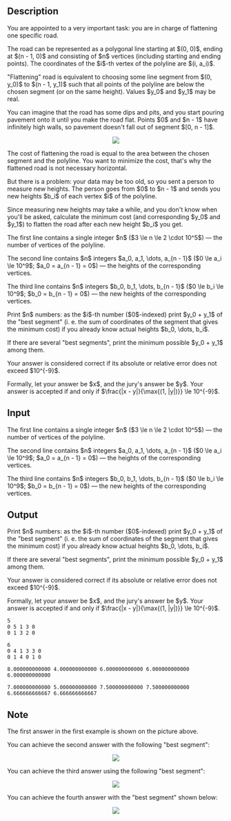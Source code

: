 ## Description

<div><p>You are appointed to a very important task: you are in charge of flattening one specific road.</p><p>The road can be represented as a polygonal line starting at $(0, 0)$, ending at $(n - 1, 0)$ and consisting of $n$ vertices (including starting and ending points). The coordinates of the $i$-th vertex of the polyline are $(i, a_i)$.</p><p>"Flattening" road is equivalent to choosing some line segment from $(0, y_0)$ to $(n - 1, y_1)$ such that all points of the polyline are below the chosen segment (or on the same height). Values $y_0$ and $y_1$ <span class="tex-font-style-bf">may be real</span>.</p><p>You can imagine that the road has some dips and pits, and you start pouring pavement onto it until you make the road flat. Points $0$ and $n - 1$ have infinitely high walls, so pavement doesn't fall out of segment $[0, n - 1]$.</p><center> <img class="tex-graphics" src="file://jxmnZorL.png" style="max-width: 100.0%;max-height: 100.0%;"> </center><p>The <span class="tex-font-style-it">cost</span> of flattening the road is equal to the area between the chosen segment and the polyline. You want to minimize the cost, that's why the flattened road is not necessary horizontal.</p><p>But there is a problem: your data may be too old, so you sent a person to measure new heights. The person goes from $0$ to $n - 1$ and sends you new heights $b_i$ of each vertex $i$ of the polyline.</p><p>Since measuring new heights may take a while, and you don't know when you'll be asked, calculate the minimum cost (and corresponding $y_0$ and $y_1$) to flatten the road after each new height $b_i$ you get.</p></div><div class="input-specification"><p>The first line contains a single integer $n$ ($3 \le n \le 2 \cdot 10^5$)&nbsp;— the number of vertices of the polyline.</p><p>The second line contains $n$ integers $a_0, a_1, \dots, a_{n - 1}$ ($0 \le a_i \le 10^9$; $a_0 = a_{n - 1} = 0$)&nbsp;— the heights of the corresponding vertices.</p><p>The third line contains $n$ integers $b_0, b_1, \dots, b_{n - 1}$ ($0 \le b_i \le 10^9$; $b_0 = b_{n - 1} = 0$)&nbsp;— the new heights of the corresponding vertices.</p></div><div class="output-specification"><p>Print $n$ numbers: as the $i$-th number ($0$-indexed) print $y_0 + y_1$ of the "best segment" (i.&nbsp;e. the sum of coordinates of the segment that gives the minimum cost) if you already know actual heights $b_0, \dots, b_i$.</p><p>If there are several "best segments", print the minimum possible $y_0 + y_1$ among them.</p><p>Your answer is considered correct if its absolute or relative error does not exceed $10^{-9}$.</p><p>Formally, let your answer be $x$, and the jury's answer be $y$. Your answer is accepted if and only if $\frac{|x - y|}{\max{(1, |y|)}} \le 10^{-9}$.</p></div>

## Input

<p>The first line contains a single integer $n$ ($3 \le n \le 2 \cdot 10^5$)&nbsp;— the number of vertices of the polyline.</p><p>The second line contains $n$ integers $a_0, a_1, \dots, a_{n - 1}$ ($0 \le a_i \le 10^9$; $a_0 = a_{n - 1} = 0$)&nbsp;— the heights of the corresponding vertices.</p><p>The third line contains $n$ integers $b_0, b_1, \dots, b_{n - 1}$ ($0 \le b_i \le 10^9$; $b_0 = b_{n - 1} = 0$)&nbsp;— the new heights of the corresponding vertices.</p>

## Output

<p>Print $n$ numbers: as the $i$-th number ($0$-indexed) print $y_0 + y_1$ of the "best segment" (i.&nbsp;e. the sum of coordinates of the segment that gives the minimum cost) if you already know actual heights $b_0, \dots, b_i$.</p><p>If there are several "best segments", print the minimum possible $y_0 + y_1$ among them.</p><p>Your answer is considered correct if its absolute or relative error does not exceed $10^{-9}$.</p><p>Formally, let your answer be $x$, and the jury's answer be $y$. Your answer is accepted if and only if $\frac{|x - y|}{\max{(1, |y|)}} \le 10^{-9}$.</p>





```input1|
5
0 5 1 3 0
0 1 3 2 0
```




```input2|
6
0 4 1 3 3 0
0 1 4 0 1 0
```




```output1
8.000000000000 4.000000000000 6.000000000000 6.000000000000 6.000000000000
```




```output2
7.000000000000 5.000000000000 7.500000000000 7.500000000000 6.666666666667 6.666666666667
```



## Note

<p>The first answer in the first example is shown on the picture above.</p><p>You can achieve the second answer with the following "best segment": </p><center> <img class="tex-graphics" src="file://ejBesomd.png" style="max-width: 100.0%;max-height: 100.0%;"> </center><p>You can achieve the third answer using the following "best segment": </p><center> <img class="tex-graphics" src="file://wuccMCGC.png" style="max-width: 100.0%;max-height: 100.0%;"> </center><p>You can achieve the fourth answer with the "best segment" shown below: </p><center> <img class="tex-graphics" src="file://O2EPQOhi.png" style="max-width: 100.0%;max-height: 100.0%;"> </center>
